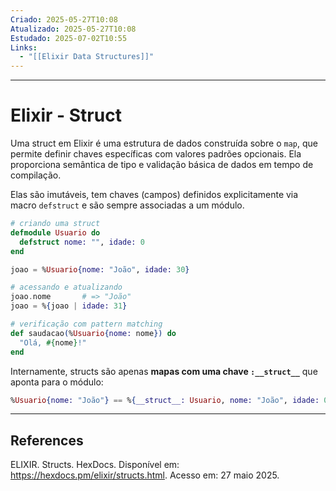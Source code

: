 ```yaml
---
Criado: 2025-05-27T10:08
Atualizado: 2025-05-27T10:08
Estudado: 2025-07-02T10:55
Links:
  - "[[Elixir Data Structures]]"
---
```

---
# Elixir - Struct

Uma struct em Elixir é uma estrutura de dados construída sobre o `map`, que permite definir chaves específicas com valores padrões opcionais. Ela proporciona semântica de tipo e validação básica de dados em tempo de compilação.

Elas são imutáveis, tem chaves (campos) definidos explicitamente via macro `defstruct` e são sempre associadas a um módulo.

```elixir
# criando uma struct
defmodule Usuario do
  defstruct nome: "", idade: 0
end

joao = %Usuario{nome: "João", idade: 30}

# acessando e atualizando
joao.nome       # => "João"
joao = %{joao | idade: 31}

# verificação com pattern matching
def saudacao(%Usuario{nome: nome}) do
  "Olá, #{nome}!"
end
``` 

Internamente, structs são apenas **mapas com uma chave `:__struct__`** que aponta para o módulo:

```elixir
%Usuario{nome: "João"} == %{__struct__: Usuario, nome: "João", idade: 0}
```

---
## References

ELIXIR. Structs. HexDocs. Disponível em: https://hexdocs.pm/elixir/structs.html. Acesso em: 27 maio 2025.